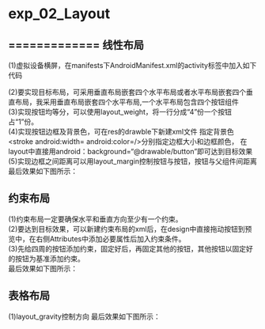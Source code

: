 # exp_02_Layout
=============
线性布局
--------
(1)虚拟设备横屏，在manifests下AndroidManifest.xml的activity标签中加入如下代码</br>

(2)要实现目标布局，可采用垂直布局嵌套四个水平布局或者水平布局嵌套四个垂直布局，我采用垂直布局嵌套四个水平布局,一个水平布局包含四个按钮组件</br>
(3)实现按钮均等分，可以使用layout_weight，将一行分成“4”份一个按钮占“1”份。</br>
(4)实现按钮边框及背景色，可在res的drawble下新建xml文件 <solid android:color=/>指定背景色<stroke android:width= android:color=/>分别指定边框大小和边框颜色，
在layout中直接用android：background=“@drawable/button”即可达到目标效果</br>
(5)实现边框之间距离可以用layout_margin控制按钮与按钮，按钮与父组件间距离</br>
最后效果如下图所示：</br>

约束布局
---------
(1)约束布局一定要确保水平和垂直方向至少有一个约束。</br>
(2)要达到目标效果，可以新建约束布局的xml后，在design中直接拖动按钮到预览中，在右侧Attributes中添加必要属性后加入约束条件。</br>
(3)先给四周的按钮添加约束，固定好后，再固定其他的按钮，其他按钮以固定好的按钮为基准添加约束。</br>
 最后效果如下图所示：</br>
 
 表格布局
 -------------
 (1)layout_gravity控制方向
 最后效果如下图所示：</br>
